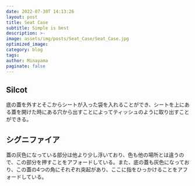 ```yaml
---
date: 2022-07-30T 14:13:26
layout: post
title: Seat Case
subtitle: Simple is best
description: >-
image: assets/img/posts/Seat_Case/Seat_Case.jpg
optimized_image: 
category: blog
tags: 
author: Minayama
paginate: false
---
```


## Silcot

底の蓋を外すとそこからシートが入った袋を入れることができ、シートを上にある蓋を開けた時にある穴から出すことによってティッシュのように取り出すことができる。

## シグニファイア

蓋の灰色になっている部分は他より少し浮いており、色も他の場所とは違うので、この部分を押すことをアフォードしている。また、底の蓋も灰色になっており、この蓋の4つの角にそれぞれ突起があり、ここに指をひっかけることをアフォードしている。